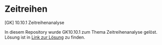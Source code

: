 # Zeitreihen
[GK] 10.10.1 Zeitreihenanalyse

In diesem Repository wurde GK10.10.1 zum Thema Zeitreihenanalyse gelöst. Lösung ist in [Link zur Lösung](Zeitreihen_Kissinger5BHIT.html) zu finden.
